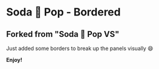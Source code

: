 # Soda 🥤 Pop - Bordered

## Forked from "Soda 🥤 Pop VS"

Just added some borders to break up the panels visually :smile:

**Enjoy!**